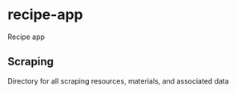 # recipe-app
Recipe app

## Scraping
Directory for all scraping resources, materials, and associated data
